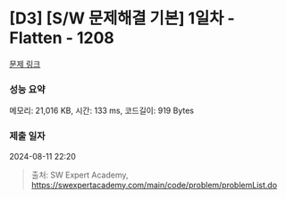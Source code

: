 # [D3] [S/W 문제해결 기본] 1일차 - Flatten - 1208 

[문제 링크](https://swexpertacademy.com/main/code/problem/problemDetail.do?contestProbId=AV139KOaABgCFAYh) 

### 성능 요약

메모리: 21,016 KB, 시간: 133 ms, 코드길이: 919 Bytes

### 제출 일자

2024-08-11 22:20



> 출처: SW Expert Academy, https://swexpertacademy.com/main/code/problem/problemList.do